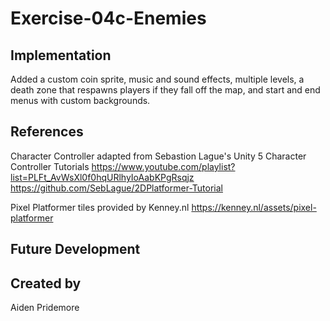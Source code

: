 # Exercise-04c-Enemies

## Implementation
Added a custom coin sprite, music and sound effects, multiple levels, a death zone that respawns players if they fall off the map, and start and end menus with custom backgrounds.
## References

Character Controller adapted from Sebastion Lague's Unity 5 Character Controller Tutorials
https://www.youtube.com/playlist?list=PLFt_AvWsXl0f0hqURlhyIoAabKPgRsqjz
https://github.com/SebLague/2DPlatformer-Tutorial

Pixel Platformer tiles provided by Kenney.nl
https://kenney.nl/assets/pixel-platformer

## Future Development

## Created by
Aiden Pridemore
